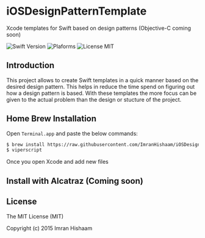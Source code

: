 # iOSDesignPatternTemplate
Xcode templates for Swift based on design patterns (Objective-C coming soon)

![Swift Version](https://img.shields.io/badge/Swift-3.0-green.svg)
![Plaforms](https://img.shields.io/badge/Platform-iOS-lightgrey.svg)
![License MIT](https://img.shields.io/npm/l/express.svg) 

## Introduction

This project allows to create Swift templates in a quick manner based on the desired design pattern. This helps in reduce the time spend on figuring out how a design pattern is based. With these templates the more focus can be given to the actual problem than the design or stucture of the project.

## Home Brew Installation 

Open `Terminal.app` and paste the below commands:
```bash
$ brew install https://raw.githubusercontent.com/ImranHishaam/iOSDesignPatternTemplate/master/iosdesignpatterntemplate.rb
$ viperscript
``` 
Once you open Xcode and add new files

## Install with Alcatraz (Coming soon)

## License
The MIT License (MIT)

Copyright (c) 2015 Imran Hishaam
